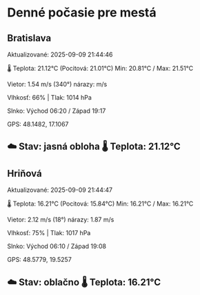 ﻿# Denné počasie pre mestá

## Bratislava
Aktualizované: 2025-09-09 21:44:46

🌡️ Teplota: 21.12°C 
(Pocitová: 21.01°C)
Min: 20.81°C / Max: 21.51°C

Vietor: 1.54 m/s    (340°) 
nárazy:  m/s

Vlhkosť: 66% | Tlak: 1014 hPa

Slnko: Východ 06:20 / Západ 19:17

GPS: 48.1482, 17.1067

☁️ Stav: jasná obloha        🌡️ Teplota: 21.12°C
---

## Hriňová
Aktualizované: 2025-09-09 21:44:47

🌡️ Teplota: 16.21°C 
(Pocitová: 15.84°C)
Min: 16.21°C / Max: 16.21°C

Vietor: 2.12 m/s (18°)
nárazy: 1.87 m/s

Vlhkosť: 75% | Tlak: 1017 hPa

Slnko: Východ 06:10 / Západ 19:08

GPS: 48.5779, 19.5257

☁️ Stav: oblačno        🌡️ Teplota: 16.21°C
---

